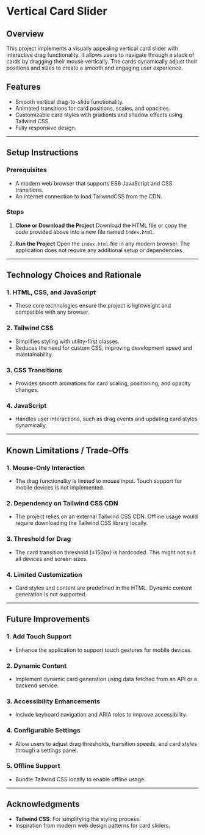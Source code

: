 # Vertical Card Slider

## Overview

This project implements a visually appealing vertical card slider with interactive drag functionality. It allows users to navigate through a stack of cards by dragging their mouse vertically. The cards dynamically adjust their positions and sizes to create a smooth and engaging user experience.

## Features

- Smooth vertical drag-to-slide functionality.
- Animated transitions for card positions, scales, and opacities.
- Customizable card styles with gradients and shadow effects using Tailwind CSS.
- Fully responsive design.

---

## Setup Instructions

### Prerequisites

- A modern web browser that supports ES6 JavaScript and CSS transitions.
- An internet connection to load TailwindCSS from the CDN.

### Steps

1. **Clone or Download the Project**
   Download the HTML file or copy the code provided above into a new file named `index.html`.

2. **Run the Project**
   Open the `index.html` file in any modern browser. The application does not require any additional setup or dependencies.

---

## Technology Choices and Rationale

### 1. **HTML, CSS, and JavaScript**

- These core technologies ensure the project is lightweight and compatible with any browser.

### 2. **Tailwind CSS**

- Simplifies styling with utility-first classes.
- Reduces the need for custom CSS, improving development speed and maintainability.

### 3. **CSS Transitions**

- Provides smooth animations for card scaling, positioning, and opacity changes.

### 4. **JavaScript**

- Handles user interactions, such as drag events and updating card styles dynamically.

---

## Known Limitations / Trade-Offs

### 1. **Mouse-Only Interaction**

- The drag functionality is limited to mouse input. Touch support for mobile devices is not implemented.

### 2. **Dependency on Tailwind CSS CDN**

- The project relies on an external Tailwind CSS CDN. Offline usage would require downloading the Tailwind CSS library locally.

### 3. **Threshold for Drag**

- The card transition threshold (±150px) is hardcoded. This might not suit all devices and screen sizes.

### 4. **Limited Customization**

- Card styles and content are predefined in the HTML. Dynamic content generation is not supported.

---

## Future Improvements

### 1. **Add Touch Support**

- Enhance the application to support touch gestures for mobile devices.

### 2. **Dynamic Content**

- Implement dynamic card generation using data fetched from an API or a backend service.

### 3. **Accessibility Enhancements**

- Include keyboard navigation and ARIA roles to improve accessibility.

### 4. **Configurable Settings**

- Allow users to adjust drag thresholds, transition speeds, and card styles through a settings panel.

### 5. **Offline Support**

- Bundle Tailwind CSS locally to enable offline usage.

---

## Acknowledgments

- **Tailwind CSS**: For simplifying the styling process.
- Inspiration from modern web design patterns for card sliders.

